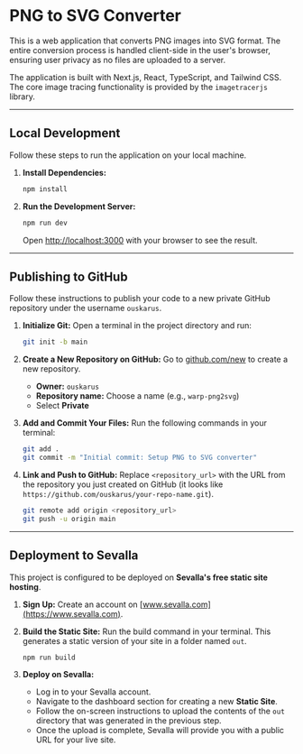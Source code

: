 
# PNG to SVG Converter

This is a web application that converts PNG images into SVG format. The entire conversion process is handled client-side in the user's browser, ensuring user privacy as no files are uploaded to a server.

The application is built with Next.js, React, TypeScript, and Tailwind CSS. The core image tracing functionality is provided by the `imagetracerjs` library.

---

## Local Development

Follow these steps to run the application on your local machine.

1.  **Install Dependencies:**
    ```bash
    npm install
    ```

2.  **Run the Development Server:**
    ```bash
    npm run dev
    ```

    Open [http://localhost:3000](http://localhost:3000) with your browser to see the result.

---

## Publishing to GitHub

Follow these instructions to publish your code to a new private GitHub repository under the username `ouskarus`.

1.  **Initialize Git:**
    Open a terminal in the project directory and run:
    ```bash
    git init -b main
    ```

2.  **Create a New Repository on GitHub:**
    Go to [github.com/new](https://github.com/new) to create a new repository.
    -   **Owner:** `ouskarus`
    -   **Repository name:** Choose a name (e.g., `warp-png2svg`)
    -   Select **Private**

3.  **Add and Commit Your Files:**
    Run the following commands in your terminal:
    ```bash
    git add .
    git commit -m "Initial commit: Setup PNG to SVG converter"
    ```

4.  **Link and Push to GitHub:**
    Replace `<repository_url>` with the URL from the repository you just created on GitHub (it looks like `https://github.com/ouskarus/your-repo-name.git`).
    ```bash
    git remote add origin <repository_url>
    git push -u origin main
    ```

---

## Deployment to Sevalla

This project is configured to be deployed on **Sevalla's free static site hosting**.

1.  **Sign Up:**
    Create an account on [www.sevalla.com](https://www.sevalla.com).

2.  **Build the Static Site:**
    Run the build command in your terminal. This generates a static version of your site in a folder named `out`.
    ```bash
    npm run build
    ```

3.  **Deploy on Sevalla:**
    -   Log in to your Sevalla account.
    -   Navigate to the dashboard section for creating a new **Static Site**.
    -   Follow the on-screen instructions to upload the contents of the `out` directory that was generated in the previous step.
    -   Once the upload is complete, Sevalla will provide you with a public URL for your live site.
